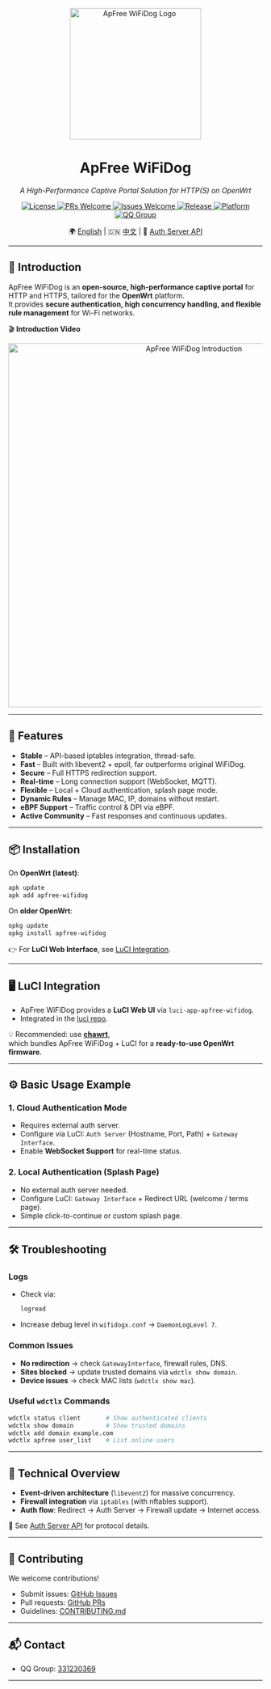 
<p align="center">
  <img src="https://user-images.githubusercontent.com/1182593/213065247-9a3cb0a5-dd08-4383-b217-b141ad32e88a.png" alt="ApFree WiFiDog Logo" width="260"/>
</p>    

<h1 align="center">ApFree WiFiDog</h1>
<p align="center"><i>A High-Performance Captive Portal Solution for HTTP(S) on OpenWrt</i></p>

<p align="center">
  <a href="https://github.com/liudf0716/apfree_wifidog/blob/master/COPYING">
    <img src="https://img.shields.io/badge/License-GPLv3-brightgreen.svg?style=flat-square" alt="License"/>
  </a>
  <a href="https://github.com/liudf0716/apfree_wifidog/pulls">
    <img src="https://img.shields.io/badge/PRs-Welcome-brightgreen.svg?style=flat-square" alt="PRs Welcome"/>
  </a>
  <a href="https://github.com/liudf0716/apfree_wifidog/issues/new">
    <img src="https://img.shields.io/badge/Issues-Welcome-brightgreen.svg?style=flat-square" alt="Issues Welcome"/>
  </a>
  <a href="https://github.com/liudf0716/apfree_wifidog/releases">
    <img src="https://img.shields.io/badge/Release-7.10.2082-red.svg?style=flat-square" alt="Release"/>
  </a>
  <a href="https://github.com/openwrt">
    <img src="https://img.shields.io/badge/Platform-OpenWrt-blue.svg?style=flat-square" alt="Platform"/>
  </a>
  <a href="https://jq.qq.com/?_wv=1027&k=4ADDSev">
    <img src="https://img.shields.io/badge/Chat-QQ%20Group-brightgreen.svg?style=flat-square" alt="QQ Group"/>
  </a>
</p>

<p align="center">
  🌍 <a href="README.md">English</a> | 🇨🇳 <a href="README-zh.md">中文</a> | 📑 <a href="AUTH_SERVER_API_EN.md">Auth Server API</a>
</p>

---

## 📖 Introduction

ApFree WiFiDog is an **open-source, high-performance captive portal** for HTTP and HTTPS, tailored for the **OpenWrt** platform.  
It provides **secure authentication, high concurrency handling, and flexible rule management** for Wi-Fi networks.

🎬 **Introduction Video**  
<p align="center">
  <a href="https://www.bilibili.com/video/BV18m411d7Yj/?vd_source=b303f6e8e0ed18809d8752d41ab1de7d">
    <img width="720" alt="ApFree WiFiDog Introduction" src="apfree-wifidog_intr.png">
  </a>
</p>

---

## 🚀 Features

- **Stable** – API-based iptables integration, thread-safe.  
- **Fast** – Built with libevent2 + epoll, far outperforms original WiFiDog.  
- **Secure** – Full HTTPS redirection support.  
- **Real-time** – Long connection support (WebSocket, MQTT).  
- **Flexible** – Local + Cloud authentication, splash page mode.  
- **Dynamic Rules** – Manage MAC, IP, domains without restart.  
- **eBPF Support** – Traffic control & DPI via eBPF.  
- **Active Community** – Fast responses and continuous updates.  

---

## 📦 Installation

On **OpenWrt (latest)**:  
```bash
apk update
apk add apfree-wifidog
```

On **older OpenWrt**:  
```bash
opkg update
opkg install apfree-wifidog
```

👉 For **LuCI Web Interface**, see [LuCI Integration](#-luci-integration).

---

## 🖥️ LuCI Integration

- ApFree WiFiDog provides a **LuCI Web UI** via `luci-app-apfree-wifidog`.  
- Integrated in the [luci repo](https://github.com/liudf0716/luci).  

💡 Recommended: use [**chawrt**](https://github.com/liudf0716/chawrt),  
which bundles ApFree WiFiDog + LuCI for a **ready-to-use OpenWrt firmware**.

---

## ⚙️ Basic Usage Example

### 1. Cloud Authentication Mode
- Requires external auth server.  
- Configure via LuCI: `Auth Server` (Hostname, Port, Path) + `Gateway Interface`.  
- Enable **WebSocket Support** for real-time status.

### 2. Local Authentication (Splash Page)
- No external auth server needed.  
- Configure LuCI: `Gateway Interface` + Redirect URL (welcome / terms page).  
- Simple click-to-continue or custom splash page.  

---

## 🛠️ Troubleshooting

### Logs
- Check via:  
  ```bash
  logread
  ```
- Increase debug level in `wifidogx.conf` → `DaemonLogLevel 7`.

### Common Issues
- **No redirection** → check `GatewayInterface`, firewall rules, DNS.  
- **Sites blocked** → update trusted domains via `wdctlx show domain`.  
- **Device issues** → check MAC lists (`wdctlx show mac`).  

### Useful `wdctlx` Commands
```bash
wdctlx status client       # Show authenticated clients
wdctlx show domain         # Show trusted domains
wdctlx add domain example.com
wdctlx apfree user_list    # List online users
```

---

## 🔬 Technical Overview

- **Event-driven architecture** (`libevent2`) for massive concurrency.  
- **Firewall integration** via `iptables` (with nftables support).  
- **Auth flow**: Redirect → Auth Server → Firewall update → Internet access.  

📑 See [Auth Server API](AUTH_SERVER_API_EN.md) for protocol details.

---

## 🤝 Contributing

We welcome contributions!  
- Submit issues: [GitHub Issues](https://github.com/liudf0716/apfree_wifidog/issues)  
- Pull requests: [GitHub PRs](https://github.com/liudf0716/apfree_wifidog/pulls)  
- Guidelines: [CONTRIBUTING.md](CONTRIBUTING.md)

---

## 📬 Contact

- QQ Group: [331230369](https://jq.qq.com/?_wv=1027&k=4ADDSev)  

---
